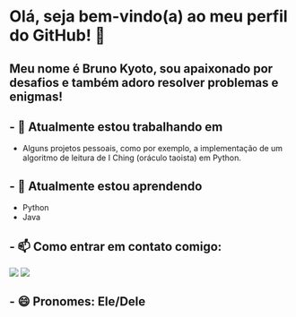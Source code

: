 # Olá, seja bem-vindo(a) ao meu perfil do GitHub! 👋
## Meu nome é Bruno Kyoto, sou apaixonado por desafios e também adoro resolver problemas e enigmas!

## - 🔭 Atualmente estou trabalhando em
  - Alguns projetos pessoais, como por exemplo, a implementação de um algoritmo de leitura de I Ching (oráculo taoista) em Python.

## - 🌱 Atualmente estou aprendendo
  - Python
  - Java

## - 📫 Como entrar em contato comigo:
<a href = "mailto:fawkesc05@gmail.com"><img loading="lazy" src="https://img.shields.io/badge/Gmail-D14836?style=for-the-badge&logo=gmail&logoColor=white" target="_blank"></a> <a href="https://www.linkedin.com/in/bruno-kyoto" target="_blank"><img loading="lazy" src="https://img.shields.io/badge/-LinkedIn-%230077B5?style=for-the-badge&logo=linkedin&logoColor=white" target="_blank"></a>

## - 😄 Pronomes: Ele/Dele

<!--
**BrunoKyoto/BrunoKyoto** is a ✨ _special_ ✨ repository because its `README.md` (this file) appears on your GitHub profile.

Here are some ideas to get you started:

- 🔭 Atualmente estou trabalhando em ...
- 🌱 Atualmente estou aprendendo ...
- 👯 Estou procurando colaborar em ...
- 🤔 Estou procurando ajuda com ...
- 💬 Pergunte-me sobre ...
- 📫 Como entrar em contato comigo: ...
- 😄 Pronomes: ...
- ⚡ Curiosidade: ...
-->
